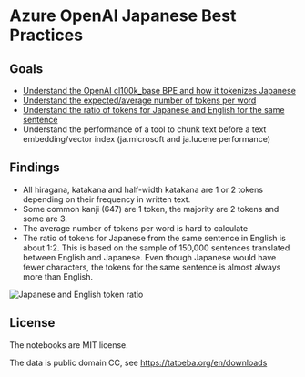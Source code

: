 # Azure OpenAI Japanese Best Practices

## Goals

- [Understand the OpenAI cl100k_base BPE and how it tokenizes Japanese](tokens.ipynb)
- [Understand the expected/average number of tokens per word](sentences.ipynb)
- [Understand the ratio of tokens for Japanese and English for the same sentence](sentences.ipynb)
- Understand the performance of a tool to chunk text before a text embedding/vector index (ja.microsoft and ja.lucene performance)

## Findings

- All hiragana, katakana and half-width katakana are 1 or 2 tokens depending on their frequency in written text.
- Some common kanji (647) are 1 token, the majority are 2 tokens and some are 3.
- The average number of tokens per word is hard to calculate
- The ratio of tokens for Japanese from the same sentence in English is about 1:2. This is based on the sample of 150,000 sentences translated between English and Japanese. Even though Japanese would have fewer characters, the tokens for the same sentence is almost always more than English.


![Japanese and English token ratio](images/results.png)

## License

The notebooks are MIT license.

The data is public domain CC, see https://tatoeba.org/en/downloads